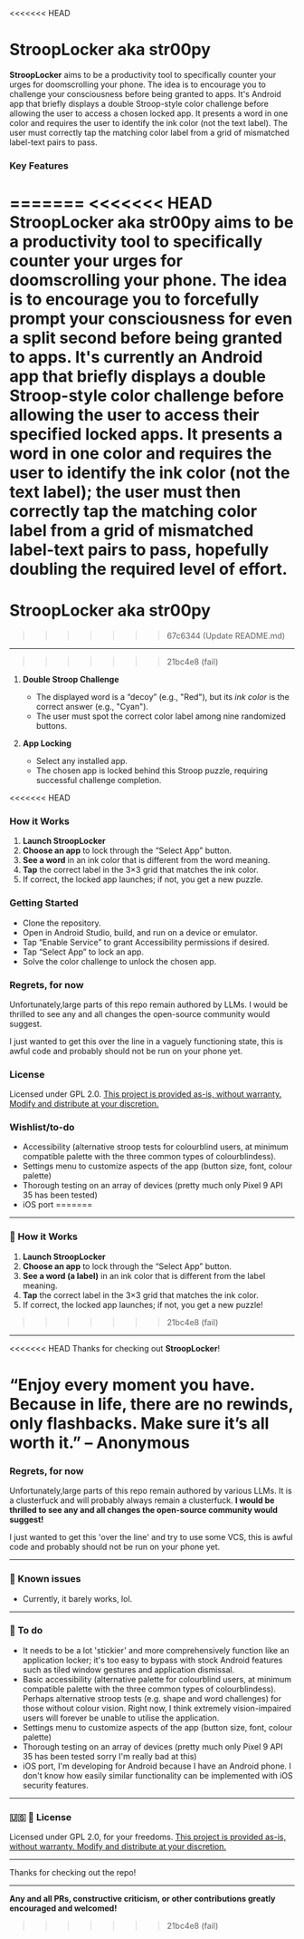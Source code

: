 <<<<<<< HEAD
# StroopLocker aka str00py

**StroopLocker** aims to be a productivity tool to specifically counter your urges for doomscrolling your phone. The idea is to encourage you to challenge your consciousness before being granted to apps. 
It's Android app that briefly displays a double Stroop-style color challenge before allowing the user to access a chosen locked app. It presents a word in one color and requires the user to identify the ink color (not the text label). The user must correctly tap the matching color label from a grid of mismatched label-text pairs to pass.

### Key Features
=======
<<<<<<< HEAD
**StroopLocker** aka **str00py** aims to be a productivity tool to specifically counter your urges for doomscrolling your phone. The idea is to encourage you to forcefully prompt your consciousness for even a split second before being granted to apps. 
It's currently an Android app that briefly displays a double Stroop-style color challenge before allowing the user to access their specified locked apps. It presents a word in one color and requires the user to identify the ink color (not the text label); the user must then correctly tap the matching color label from a grid of mismatched label-text pairs to pass, hopefully doubling the required level of effort.
=======
# StroopLocker aka str00py
>>>>>>> 67c6344 (Update README.md)

---
>>>>>>> 21bc4e8 (fail)

1. **Double Stroop Challenge**  
   - The displayed word is a “decoy” (e.g., "Red"), but its *ink color* is the correct answer (e.g., "Cyan").  
   - The user must spot the correct color label among nine randomized buttons.

2. **App Locking**  
   - Select any installed app.  
   - The chosen app is locked behind this Stroop puzzle, requiring successful challenge completion.

<<<<<<< HEAD
### How it Works

1. **Launch StroopLocker**  
2. **Choose an app** to lock through the “Select App” button.  
3. **See a word** in an ink color that is different from the word meaning.  
4. **Tap** the correct label in the 3×3 grid that matches the ink color.  
5. If correct, the locked app launches; if not, you get a new puzzle.

### Getting Started

- Clone the repository.  
- Open in Android Studio, build, and run on a device or emulator.  
- Tap “Enable Service” to grant Accessibility permissions if desired.  
- Tap “Select App” to lock an app.  
- Solve the color challenge to unlock the chosen app.

### Regrets, for now
Unfortunately,large parts of this repo remain authored by LLMs. I would be thrilled to see any and all changes the open-source community would suggest.

I just wanted to get this over the line in a vaguely functioning state, this is awful code and probably should not be run on your phone yet.


### License
Licensed under GPL 2.0.
[This project is provided as-is, without warranty. Modify and distribute at your discretion.](https://www.gnu.org/licenses/old-licenses/gpl-2.0.en.html)

### Wishlist/to-do
- Accessibility (alternative stroop tests for colourblind users, at minimum compatible palette with the three common types of colourblindess).
- Settings menu to customize aspects of the app (button size, font, colour palette)
- Thorough testing on an array of devices (pretty much only Pixel 9 API 35 has been tested)
- iOS port
=======

---

### 🚀 How it Works

1. **Launch StroopLocker**  
2. **Choose an app** to lock through the “Select App” button.  
3. **See a word (a label)** in an ink color that is different from the label meaning.  
4. **Tap** the correct label in the 3×3 grid that matches the ink color.  
5. If correct, the locked app launches; if not, you get a new puzzle!
>>>>>>> 21bc4e8 (fail)


---

<<<<<<< HEAD
Thanks for checking out **StroopLocker**!

“Enjoy every moment you have. Because in life, there are no rewinds, only flashbacks. Make sure it’s all worth it.” – Anonymous
=======
### Regrets, for now
Unfortunately,large parts of this repo remain authored by various LLMs. It is a clusterfuck and will probably always remain a clusterfuck. **I would be thrilled to see any and all changes the open-source community would suggest!**

I just wanted to get this 'over the line' and try to use some VCS, this is awful code and probably should not be run on your phone yet.

---

### 🐛 Known issues 

- Currently, it barely works, lol. 

---

### 🙏 To do 
- It needs to be a lot 'stickier' and more comprehensively function like an application locker; it's too easy to bypass with stock Android features such as tiled window gestures and application dismissal. 
- Basic accessibility (alternative palette for colourblind users, at minimum compatible palette with the three common types of colourblindess). Perhaps alternative stroop tests (e.g. shape and word challenges) for those without colour vision. Right now, I think extremely vision-impaired users will forever be unable to utilise the application.
- Settings menu to customize aspects of the app (button size, font, colour palette)
- Thorough testing on an array of devices (pretty much only Pixel 9 API 35 has been tested sorry I'm really bad at this)
- iOS port, I'm developing for Android because I have an Android phone. I don't know how easily similar functionality can be implemented with iOS security features.

---

### 🇺🇸 🦅 License
Licensed under GPL 2.0, for your freedoms.
[This project is provided as-is, without warranty. Modify and distribute at your discretion.](https://www.gnu.org/licenses/old-licenses/gpl-2.0.en.html)

---

Thanks for checking out the repo!

---

**Any and all PRs, constructive criticism, or other contributions greatly encouraged and welcomed!**
>>>>>>> 21bc4e8 (fail)
